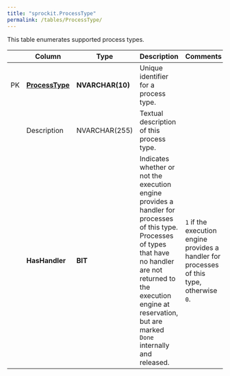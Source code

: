 ```yaml
---
title: "sprockit.ProcessType"
permalink: /tables/ProcessType/
---
```


This table enumerates supported process types.

|  |Column  |Type   |Description  |Comments  |
|--|--|--|--|--|
| PK |<ins>**ProcessType**</ins>  |**NVARCHAR(10)**    |Unique identifier for a process type.    |    |
|  |Description   |NVARCHAR(255)  |Textual description of this process type.  |  |
|  |**HasHandler**  |**BIT**  |Indicates whether or not the execution engine provides a handler for processes of this type. Processes of types that have no handler are not returned to the execution engine at reservation, but are marked `Done` internally and released.   |`1` if the execution engine provides a handler for processes of this type, otherwise `0`.  |

